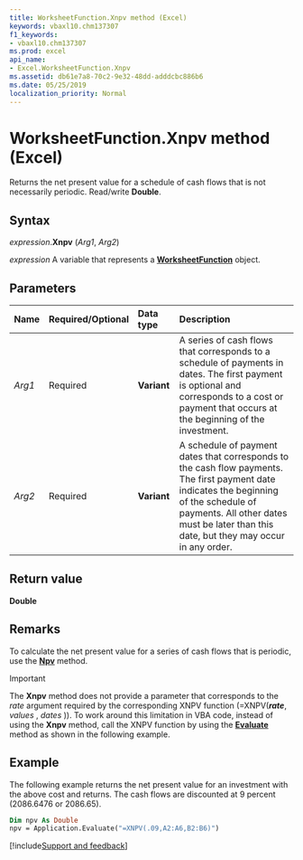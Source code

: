 ```yaml
---
title: WorksheetFunction.Xnpv method (Excel)
keywords: vbaxl10.chm137307
f1_keywords:
- vbaxl10.chm137307
ms.prod: excel
api_name:
- Excel.WorksheetFunction.Xnpv
ms.assetid: db61e7a8-70c2-9e32-48dd-adddcbc886b6
ms.date: 05/25/2019
localization_priority: Normal
---
```



# WorksheetFunction.Xnpv method (Excel)

Returns the net present value for a schedule of cash flows that is not necessarily periodic. Read/write **Double**.


## Syntax

_expression_.**Xnpv** (_Arg1_, _Arg2_)

_expression_ A variable that represents a **[WorksheetFunction](Excel.WorksheetFunction.md)** object.


## Parameters

|Name|Required/Optional|Data type|Description|
|:-----|:-----|:-----|:-----|
| _Arg1_|Required| **Variant**|A series of cash flows that corresponds to a schedule of payments in dates. The first payment is optional and corresponds to a cost or payment that occurs at the beginning of the investment.|
| _Arg2_|Required| **Variant**|A schedule of payment dates that corresponds to the cash flow payments. The first payment date indicates the beginning of the schedule of payments. All other dates must be later than this date, but they may occur in any order.|

## Return value

**Double**


## Remarks

To calculate the net present value for a series of cash flows that is periodic, use the **[Npv](Excel.WorksheetFunction.Npv.md)** method.

> [!IMPORTANT] 
> The **Xnpv** method does not provide a parameter that corresponds to the _rate_ argument required by the corresponding XNPV function (=XNPV(**_rate_**, _values_ , _dates_ )). To work around this limitation in VBA code, instead of using the **Xnpv** method, call the XNPV function by using the **[Evaluate](Excel.Application.Evaluate.md)** method as shown in the following example.


## Example

The following example returns the net present value for an investment with the above cost and returns. The cash flows are discounted at 9 percent (2086.6476 or 2086.65).

```vb
Dim npv As Double 
npv = Application.Evaluate("=XNPV(.09,A2:A6,B2:B6)")
```



[!include[Support and feedback](~/includes/feedback-boilerplate.md)]